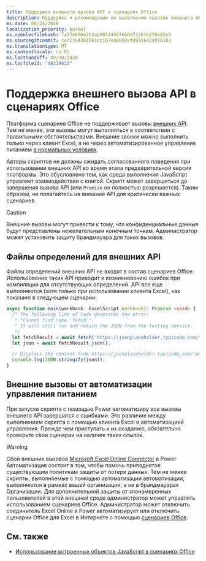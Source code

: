 ```yaml
---
title: Поддержка внешнего вызова API в сценариях Office
description: Поддержка и рекомендации по выполнению вызовов внешнего API в скрипте Office.
ms.date: 09/24/2020
localization_priority: Normal
ms.openlocfilehash: fa77e606e2b3ab90144507660d71561b278e82e5
ms.sourcegitcommit: ce72354381561dc167ea0092efd915642a9161b3
ms.translationtype: MT
ms.contentlocale: ru-RU
ms.lasthandoff: 09/30/2020
ms.locfileid: "48319632"
---
```

# <a name="external-api-call-support-in-office-scripts"></a>Поддержка внешнего вызова API в сценариях Office

Платформа сценариев Office не поддерживает вызовы [внешних API](https://developer.mozilla.org/docs/Web/API). Тем не менее, эти вызовы могут выполняться в соответствии с правильными обстоятельствами. Внешние звонки можно выполнить только через клиент Excel, а не через автоматизированное управление питанием [в нормальных условиях](#external-calls-from-power-automate).

Авторы скриптов не должны ожидать согласованного поведения при использовании внешних API во время этапа предварительной версии платформы. Это обусловлено тем, как среда выполнения JavaScript управляет взаимодействии с книгой. Скрипт может завершиться до завершения вызова API (или `Promise` он полностью разрешается). Таким образом, не полагайтесь на внешние API для критически важных сценариев.

> [!CAUTION]
> Внешние вызовы могут привести к тому, что конфиденциальные данные будут представлены нежелательным конечным точкам. Администратор может установить защиту брандмауэра для таких вызовов.

## <a name="definition-files-for-external-apis"></a>Файлы определений для внешних API

Файлы определений внешних API не входят в состав сценариев Office. Использование таких API приводит к возникновению ошибок при компиляции для отсутствующих определений. API все еще выполняются (хотя только при использовании клиента Excel), как показано в следующем сценарии:

```typescript
async function main(workbook: ExcelScript.Workbook): Promise <void> {
  /* The following line of code generates the error:
   * "Cannot find name 'fetch'".
   * It will still run and return the JSON from the testing service.
   */
  let fetchResult = await fetch('https://jsonplaceholder.typicode.com/todos/1');
  let json = await fetchResult.json();

  // Displays the content from https://jsonplaceholder.typicode.com/todos/1
  console.log(JSON.stringify(json));
}
```

## <a name="external-calls-from-power-automate"></a>Внешние вызовы от автоматизации управления питанием

При запуске скрипта с помощью Power автоматизиру все вызовы внешнего API завершатся с ошибками. Это различие между выполнением скрипта с помощью клиента Excel и автоматизацией управления. Прежде чем приступать к их созданию, обязательно проверьте свои сценарии на наличие таких ссылок.

> [!WARNING]
> Сбой внешних вызовов [Microsoft Excel Online Connector](/connectors/excelonlinebusiness) в Power Автоматизация состоит в том, чтобы помочь приподнятое существующим политикам защиты от потери данных. Тем не менее скрипты, выполняемые с помощью автоматизации автоматизации, выполняются в рамках вашей организации, а не в брандмауэрах Организации. Для дополнительной защиты от злонамеренных пользователей в этой внешней среде администратор может управлять использованием сценариев Office. Администратор может отключить соединитель Excel Online в Power автоматизирует или отключить сценарии Office для Excel в Интернете с помощью [сценариев Office](/microsoft-365/admin/manage/manage-office-scripts-settings).

## <a name="see-also"></a>См. также

- [Использование встроенных объектов JavaScript в сценариях Office](javascript-objects.md)